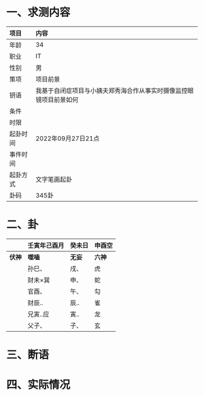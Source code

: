 # 一、求测内容
|项目|内容|
|:-|:-|
|年龄|34|
|职业|IT|
|性别|男|
|策项|项目前景|
|钥语|我基于自闭症项目与小姨夫郑秀海合作从事实时摄像监控眼镜项目前景如何|
|条件||
|时限||
|起卦时间|2022年09月27日21点|
|事件时间||
|起卦方式|文字笔画起卦|
|卦码|345卦|

# 二、卦
||壬寅年己酉月|癸未日|申酉空|
|:-|:-|:-|:-|
|**伏神**|**噬嗑**|**无妄**|**六神**|
||孙巳、|戌、|虎|
||财未×巽|申、|蛇|
||官酉、|午、|勾|
||财辰..|辰..|雀|
||兄寅..应|寅..|龙|
||父子、|子、|玄|


# 三、断语

# 四、实际情况